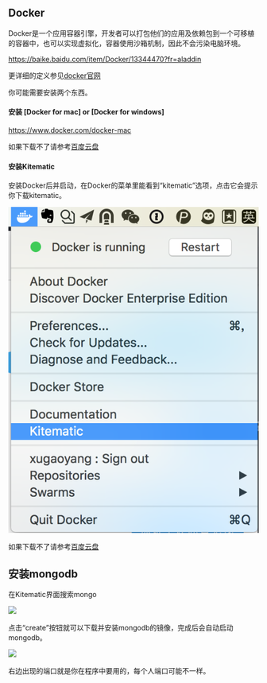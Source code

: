 ## Docker


Docker是一个应用容器引擎，开发者可以打包他们的应用及依赖包到一个可移植的容器中，也可以实现虚拟化，容器使用沙箱机制，因此不会污染电脑环境。

https://baike.baidu.com/item/Docker/13344470?fr=aladdin

更详细的定义参见[docker官网](https://www.docker.com/#/production)

你可能需要安装两个东西。

#### 安装 [Docker for mac] or [Docker for windows]

https://www.docker.com/docker-mac

如果下载不了请参考[百度云盘](http://pan.baidu.com/s/1nvuu6qX)

#### 安装Kitematic

安装Docker后并启动，在Docker的菜单里能看到“kitematic”选项，点击它会提示你下载kitematic。

 ![](/assets/kitematic.png)
 
如果下载不了请参考[百度云盘](http://pan.baidu.com/s/1nvuu6qX)

## 安装mongodb

在Kitematic界面搜索mongo

 ![](/assets/install-mongodb-4.png)

 点击“create”按钮就可以下载并安装mongodb的镜像，完成后会自动启动mongodb。


 ![](/assets/install-mongodb-5.png)

 右边出现的端口就是你在程序中要用的，每个人端口可能不一样。

